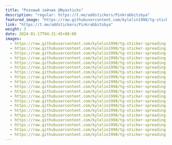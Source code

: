 ```yaml
---
title: "Розовый зайчик @Nyasticks"
description: "regular: https://t.me/addstickers/Pinkrabbitsbya"
featured_image: "https://raw.githubusercontent.com/kylelin1998/tg-sticker-spreading-worldwide-images/main/img/6c07ae48-e5bc-43dd-bab0-4a7cf0a23814.jpg"
link: "https://t.me/addstickers/Pinkrabbitsbya"
weight: 3
date: 2024-01-17T04:31:45+08:00
images:
  - https://raw.githubusercontent.com/kylelin1998/tg-sticker-spreading-worldwide-images/main/img/6c07ae48-e5bc-43dd-bab0-4a7cf0a23814.jpg
  - https://raw.githubusercontent.com/kylelin1998/tg-sticker-spreading-worldwide-images/main/img/a0cd7183-63aa-4c1e-b32c-c7049b2659d8.jpg
  - https://raw.githubusercontent.com/kylelin1998/tg-sticker-spreading-worldwide-images/main/img/8aba0e99-c5ee-4a6c-bd89-7befbb76c562.jpg
  - https://raw.githubusercontent.com/kylelin1998/tg-sticker-spreading-worldwide-images/main/img/3f716e30-2a33-4bed-ab41-bb3645a4a605.jpg
  - https://raw.githubusercontent.com/kylelin1998/tg-sticker-spreading-worldwide-images/main/img/ce45582f-0c83-46e9-b167-8151f354a0ca.jpg
  - https://raw.githubusercontent.com/kylelin1998/tg-sticker-spreading-worldwide-images/main/img/4e948188-f70d-46d4-8532-01033624478b.jpg
  - https://raw.githubusercontent.com/kylelin1998/tg-sticker-spreading-worldwide-images/main/img/342c8f3c-b58a-4426-9f55-a44c5aaa2f3a.jpg
  - https://raw.githubusercontent.com/kylelin1998/tg-sticker-spreading-worldwide-images/main/img/f937a1d7-a23d-4689-b6c2-11e6209b7e28.jpg
  - https://raw.githubusercontent.com/kylelin1998/tg-sticker-spreading-worldwide-images/main/img/1ed4f4a9-2e27-432b-8afb-b5d314acfbaf.jpg
  - https://raw.githubusercontent.com/kylelin1998/tg-sticker-spreading-worldwide-images/main/img/0db70745-26fa-49a5-943c-49c442eadfc5.jpg
  - https://raw.githubusercontent.com/kylelin1998/tg-sticker-spreading-worldwide-images/main/img/a06ec95d-850d-4365-afaa-f063a2d2a3e2.jpg
  - https://raw.githubusercontent.com/kylelin1998/tg-sticker-spreading-worldwide-images/main/img/e3af27e1-7a6c-49ab-9866-4611c790b227.jpg
  - https://raw.githubusercontent.com/kylelin1998/tg-sticker-spreading-worldwide-images/main/img/267aa230-1343-4d97-a9b7-ac2bb7c27a7a.jpg
  - https://raw.githubusercontent.com/kylelin1998/tg-sticker-spreading-worldwide-images/main/img/5b4c96c6-104e-4d3d-a983-37d48e3a1c60.jpg
  - https://raw.githubusercontent.com/kylelin1998/tg-sticker-spreading-worldwide-images/main/img/ed9dc1fd-83c7-4925-bc69-3d258624c3e6.jpg
  - https://raw.githubusercontent.com/kylelin1998/tg-sticker-spreading-worldwide-images/main/img/1e62dbdd-b50e-4f09-b14a-e7e9892d550b.jpg
  - https://raw.githubusercontent.com/kylelin1998/tg-sticker-spreading-worldwide-images/main/img/ecb5cab9-78a4-4305-9647-02489a01d6e3.jpg
  - https://raw.githubusercontent.com/kylelin1998/tg-sticker-spreading-worldwide-images/main/img/b96ee81d-dd17-4a2f-9a5d-03c585adb9a9.jpg
  - https://raw.githubusercontent.com/kylelin1998/tg-sticker-spreading-worldwide-images/main/img/e5f0d3dc-c4fe-4738-b1a1-18f970af7026.jpg
  - https://raw.githubusercontent.com/kylelin1998/tg-sticker-spreading-worldwide-images/main/img/9910dca2-4eee-47df-91e3-c92e0a121de1.jpg
---
```

